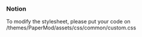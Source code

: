 ### Notion
To modify the stylesheet, please put your code on /themes/PaperMod/assets/css/common/custom.css